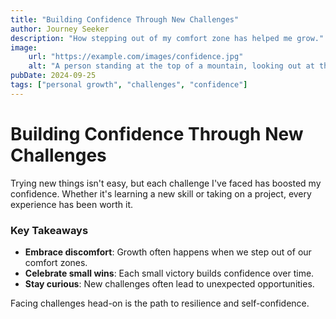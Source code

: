 ```yaml
---
title: "Building Confidence Through New Challenges"
author: Journey Seeker
description: "How stepping out of my comfort zone has helped me grow."
image:
    url: "https://example.com/images/confidence.jpg"
    alt: "A person standing at the top of a mountain, looking out at the view."
pubDate: 2024-09-25
tags: ["personal growth", "challenges", "confidence"]
---
```


# Building Confidence Through New Challenges

Trying new things isn't easy, but each challenge I've faced has boosted my confidence. Whether it's learning a new skill or taking on a project, every experience has been worth it.

### Key Takeaways

- **Embrace discomfort**: Growth often happens when we step out of our comfort zones.
- **Celebrate small wins**: Each small victory builds confidence over time.
- **Stay curious**: New challenges often lead to unexpected opportunities.

Facing challenges head-on is the path to resilience and self-confidence.